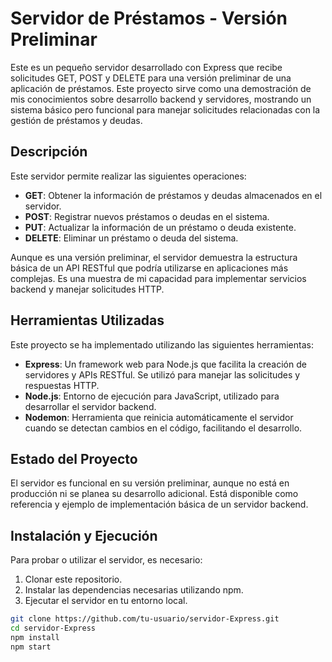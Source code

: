 # Servidor de Préstamos - Versión Preliminar

Este es un pequeño servidor desarrollado con Express que recibe solicitudes GET, POST y DELETE para una versión preliminar de una aplicación de préstamos. Este proyecto sirve como una demostración de mis conocimientos sobre desarrollo backend y servidores, mostrando un sistema básico pero funcional para manejar solicitudes relacionadas con la gestión de préstamos y deudas.

## Descripción

Este servidor permite realizar las siguientes operaciones:

- **GET**: Obtener la información de préstamos y deudas almacenados en el servidor.
- **POST**: Registrar nuevos préstamos o deudas en el sistema.
- **PUT**: Actualizar la información de un préstamo o deuda existente.
- **DELETE**: Eliminar un préstamo o deuda del sistema.

Aunque es una versión preliminar, el servidor demuestra la estructura básica de un API RESTful que podría utilizarse en aplicaciones más complejas. Es una muestra de mi capacidad para implementar servicios backend y manejar solicitudes HTTP.

## Herramientas Utilizadas

Este proyecto se ha implementado utilizando las siguientes herramientas:

- **Express**: Un framework web para Node.js que facilita la creación de servidores y APIs RESTful. Se utilizó para manejar las solicitudes y respuestas HTTP.
- **Node.js**: Entorno de ejecución para JavaScript, utilizado para desarrollar el servidor backend.
- **Nodemon**: Herramienta que reinicia automáticamente el servidor cuando se detectan cambios en el código, facilitando el desarrollo.

## Estado del Proyecto

El servidor es funcional en su versión preliminar, aunque no está en producción ni se planea su desarrollo adicional. Está disponible como referencia y ejemplo de implementación básica de un servidor backend.

## Instalación y Ejecución

Para probar o utilizar el servidor, es necesario:

1. Clonar este repositorio.
2. Instalar las dependencias necesarias utilizando npm.
3. Ejecutar el servidor en tu entorno local.

```bash
git clone https://github.com/tu-usuario/servidor-Express.git
cd servidor-Express
npm install
npm start
